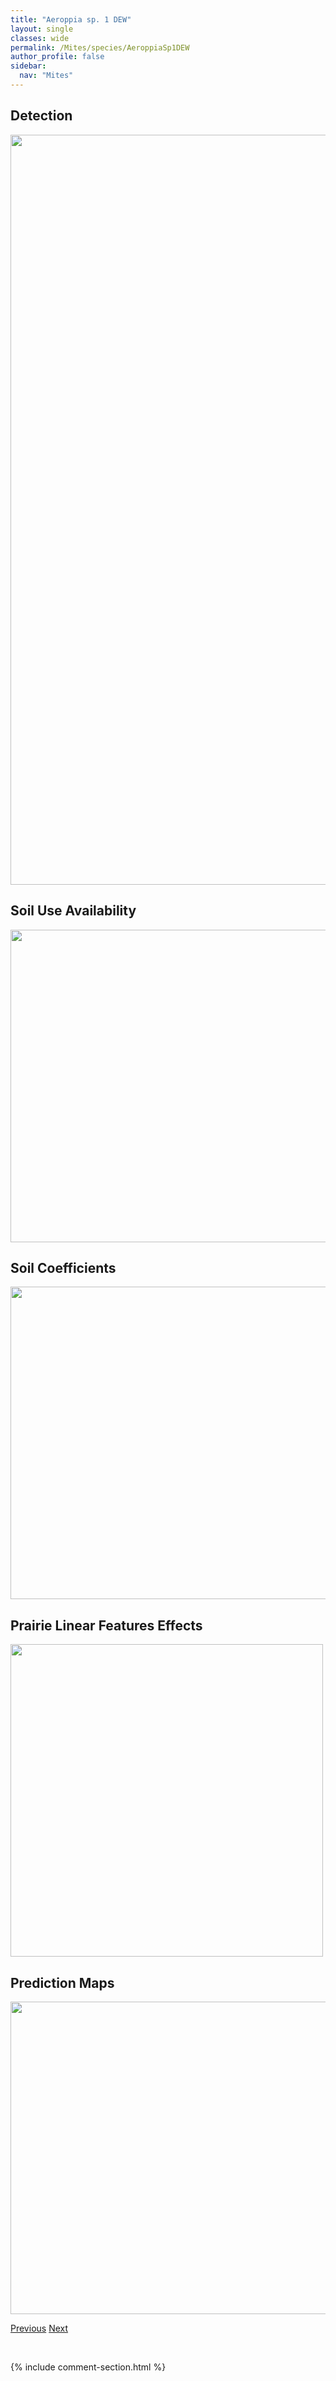 ```yaml
---
title: "Aeroppia sp. 1 DEW"
layout: single
classes: wide
permalink: /Mites/species/AeroppiaSp1DEW
author_profile: false
sidebar:
  nav: "Mites"
---
```


<h2>Detection</h2>

<a href="https://drive.google.com/uc?export=view&id=1b5knTFN4hwa2A4BosbEpxAwtsfssYgVE">
<img src="https://drive.google.com/uc?export=view&id=1b5knTFN4hwa2A4BosbEpxAwtsfssYgVE" height = "1200" width = "800">
</a>


<h2>Soil Use Availability</h2>

<a href="https://drive.google.com/uc?export=view&id=152BCFSMZma4jzgoepwpVvP5MIyy2hgAj">
<img src="https://drive.google.com/uc?export=view&id=152BCFSMZma4jzgoepwpVvP5MIyy2hgAj" height = "500" width = "1000">
</a>


<h2>Soil Coefficients</h2>

<a href="https://drive.google.com/uc?export=view&id=1DxX5TyaPVl9kvKwJQMr-c77Vfac-cmRa">
<img src="https://drive.google.com/uc?export=view&id=1DxX5TyaPVl9kvKwJQMr-c77Vfac-cmRa" height = "500" width = "1000">
</a>


<h2>Prairie Linear Features Effects</h2>

<a href="https://drive.google.com/uc?export=view&id=1xd5TfsstQlwiNwT6fh5ogQ5TboPoSpeS">
<img src="https://drive.google.com/uc?export=view&id=1xd5TfsstQlwiNwT6fh5ogQ5TboPoSpeS" height = "500" width = "500">
</a>


<h2>Prediction Maps</h2>

<a href="https://drive.google.com/uc?export=view&id=1WmWtrKev-kQidMZupN74X2dSpfwFIynD">
<img src="https://drive.google.com/uc?export=view&id=1WmWtrKev-kQidMZupN74X2dSpfwFIynD" height = "500" width = "1000">
</a>


<a href="/DevelopmentWebsite/Mites/species/AdoribatellaSp1LML" class="pagination--pager" title="Adoribatella sp. 1 LML">Previous</a> <a href="/DevelopmentWebsite/Mites/species/AllosuctobelbaGigantea" class="pagination--pager" title="Allosuctobelba gigantea">Next</a>

<p>&nbsp;</p>

{% include comment-section.html %}
